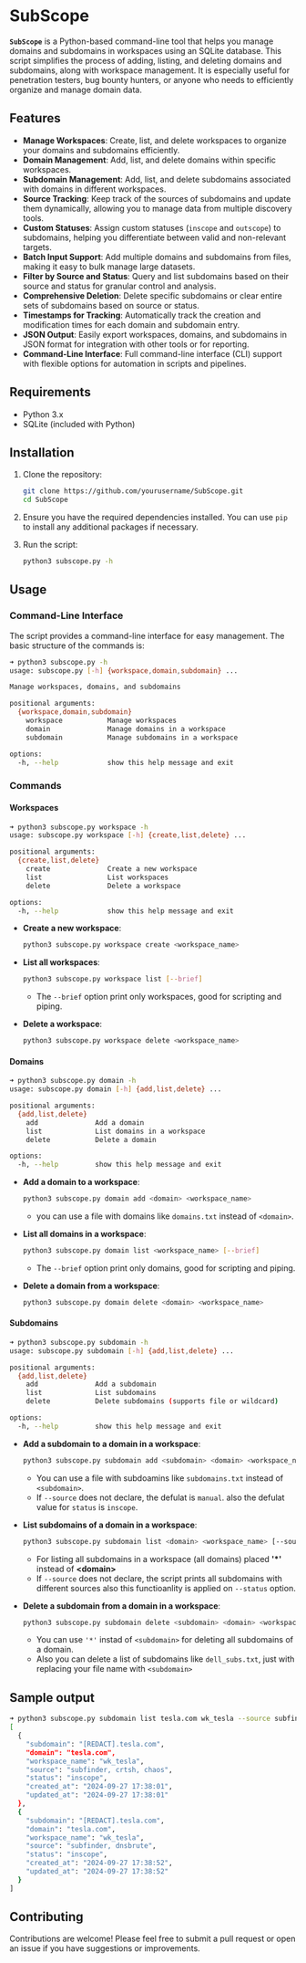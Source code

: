 # SubScope

**`SubScope`** is a Python-based command-line tool that helps you manage domains and subdomains in workspaces using an SQLite database. This script simplifies the process of adding, listing, and deleting domains and subdomains, along with workspace management. It is especially useful for penetration testers, bug bounty hunters, or anyone who needs to efficiently organize and manage domain data.

## Features

- **Manage Workspaces**: Create, list, and delete workspaces to organize your domains and subdomains efficiently.
- **Domain Management**: Add, list, and delete domains within specific workspaces.
- **Subdomain Management**: Add, list, and delete subdomains associated with domains in different workspaces.
- **Source Tracking**: Keep track of the sources of subdomains and update them dynamically, allowing you to manage data from multiple discovery tools.
- **Custom Statuses**: Assign custom statuses (`inscope` and `outscope`) to subdomains, helping you differentiate between valid and non-relevant targets.
- **Batch Input Support**: Add multiple domains and subdomains from files, making it easy to bulk manage large datasets.
- **Filter by Source and Status**: Query and list subdomains based on their source and status for granular control and analysis.
- **Comprehensive Deletion**: Delete specific subdomains or clear entire sets of subdomains based on source or status.
- **Timestamps for Tracking**: Automatically track the creation and modification times for each domain and subdomain entry.
- **JSON Output**: Easily export workspaces, domains, and subdomains in JSON format for integration with other tools or for reporting.
- **Command-Line Interface**: Full command-line interface (CLI) support with flexible options for automation in scripts and pipelines.


## Requirements

- Python 3.x
- SQLite (included with Python)

## Installation

1. Clone the repository:

   ```bash
   git clone https://github.com/yourusername/SubScope.git
   cd SubScope
   ```

2. Ensure you have the required dependencies installed. You can use `pip` to install any additional packages if necessary.

3. Run the script:

   ```bash
   python3 subscope.py -h
   ```

## Usage

### Command-Line Interface

The script provides a command-line interface for easy management. The basic structure of the commands is:

```bash
➜ python3 subscope.py -h
usage: subscope.py [-h] {workspace,domain,subdomain} ...

Manage workspaces, domains, and subdomains

positional arguments:
  {workspace,domain,subdomain}
    workspace           Manage workspaces
    domain              Manage domains in a workspace
    subdomain           Manage subdomains in a workspace

options:
  -h, --help            show this help message and exit
```

### Commands

#### Workspaces
```bash
➜ python3 subscope.py workspace -h
usage: subscope.py workspace [-h] {create,list,delete} ...

positional arguments:
  {create,list,delete}
    create              Create a new workspace
    list                List workspaces
    delete              Delete a workspace

options:
  -h, --help            show this help message and exit
```

- **Create a new workspace**:
  ```bash
  python3 subscope.py workspace create <workspace_name>
  ```

- **List all workspaces**:
  ```bash
  python3 subscope.py workspace list [--brief]
  ```
   - The `--brief` option print only workspaces, good for scripting and piping.


- **Delete a workspace**:
  ```bash
  python3 subscope.py workspace delete <workspace_name>
  ```

#### Domains
```bash
➜ python3 subscope.py domain -h
usage: subscope.py domain [-h] {add,list,delete} ...

positional arguments:
  {add,list,delete}
    add              Add a domain
    list             List domains in a workspace
    delete           Delete a domain

options:
  -h, --help         show this help message and exit
```
- **Add a domain to a workspace**:
  ```bash
  python3 subscope.py domain add <domain> <workspace_name>
  ```
    - you can use a file with domains like `domains.txt` instead of `<domain>`.

- **List all domains in a workspace**:
  ```bash
  python3 subscope.py domain list <workspace_name> [--brief]
  ```
    - The `--brief` option print only domains, good for scripting and piping.

- **Delete a domain from a workspace**:
  ```bash
  python3 subscope.py domain delete <domain> <workspace_name>
  ```

#### Subdomains
```bash
➜ python3 subscope.py subdomain -h
usage: subscope.py subdomain [-h] {add,list,delete} ...

positional arguments:
  {add,list,delete}
    add              Add a subdomain
    list             List subdomains
    delete           Delete subdomains (supports file or wildcard)

options:
  -h, --help         show this help message and exit
```
- **Add a subdomain to a domain in a workspace**:
  ```bash
  python3 subscope.py subdomain add <subdomain> <domain> <workspace_name> [--source <source>] [--status <inscope|outscope>]
  ```
    - You can use a file with subdoamins like `subdomains.txt` instead of `<subdomain>`.
    - If `--source` does not declare, the defulat is `manual`. also the defulat value for `status` is `inscope`.
    
- **List subdomains of a domain in a workspace**:
  ```bash
  python3 subscope.py subdomain list <domain> <workspace_name> [--source <source>] [--status <status>] [--brief]
  ```
    - For listing all subdomains in a workspace (all domains) placed **'\*'** instead of **\<domain\>**
    - If `--source` does not declare, the script prints all subdomains with different sources also this functioanlity is applied on `--status` option.

- **Delete a subdomain from a domain in a workspace**:
  ```bash
  python3 subscope.py subdomain delete <subdomain> <domain> <workspace_name> [--status <status>] [--source <source>]
  ```
    - You can use `'*'` instad of `<subdomain>` for deleting all subdomains of a domain.
    - Also you can delete a list of subdomains like `dell_subs.txt`, just with replacing your file name with `<subdomain>`


## Sample output
```bash
➜ python3 subscope.py subdomain list tesla.com wk_tesla --source subfinder --status inscope
[
  {
    "subdomain": "[REDACT].tesla.com",
    "domain": "tesla.com",
    "workspace_name": "wk_tesla",
    "source": "subfinder, crtsh, chaos",
    "status": "inscope",
    "created_at": "2024-09-27 17:38:01",
    "updated_at": "2024-09-27 17:38:01"
  },
  {
    "subdomain": "[REDACT].tesla.com",
    "domain": "tesla.com",
    "workspace_name": "wk_tesla",
    "source": "subfinder, dnsbrute",
    "status": "inscope",
    "created_at": "2024-09-27 17:38:52",
    "updated_at": "2024-09-27 17:38:52"
  }
]
```
## Contributing

Contributions are welcome! Please feel free to submit a pull request or open an issue if you have suggestions or improvements.

